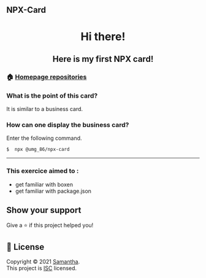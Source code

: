 ## NPX-Card

<h1 align="center"> Hi there!</h1> 
<h2 align="center"> Here is my first NPX card!</br>
<p>


### 🏠 [Homepage repositories](https://github.com/Samantha-35?tab=repositories)

### What is the point of this card?
It is similar to a business card.

<!-- ## Author

👤 **Samantha**

* Github: [@Samantha-35](https://github.com/Samantha-35) -->



### How can one display the business card?

Enter the following command.

```sh
$  npx @umg_86/npx-card
```
***
### This exercice aimed to :
* get familiar with boxen
* get familiar with package.json

## Show your support

Give a ⭐️ if this project helped you!

## 📝 License

Copyright © 2021 [Samantha](https://github.com/Samantha-35).<br />
This project is [ISC](https://github.com/Samantha-35/CLI/blob/master/LICENSE) licensed.



